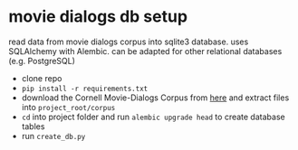# movie dialogs db setup

read data from movie dialogs corpus into sqlite3 database. uses SQLAlchemy with Alembic. can be adapted for other relational databases (e.g. PostgreSQL)

* clone repo
* `pip install -r requirements.txt`
* download the Cornell Movie-Dialogs Corpus from [here](http://www.cs.cornell.edu/~cristian/Cornell_Movie-Dialogs_Corpus.html) and extract files into `project_root/corpus`
* `cd` into project folder and run `alembic upgrade head` to create database tables
* run `create_db.py`
